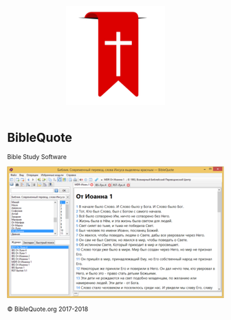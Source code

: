 <p align="center">
  <br>
  <img width="230" src="./Resources/logo.png" alt="awesome">
  <br>
  <br>
</p>

# BibleQuote

Bible Study Software

![BibleQuote screenshot](./Resources/biblequote-screenshot.png "BibleQuote")

&copy; BibleQuote.org 2017-2018
